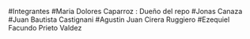 #Integrantes 
#Maria Dolores Caparroz : Dueño del repo
#Jonas Canaza 
#Juan Bautista Castignani
#Agustin Juan Cirera Ruggiero
#Ezequiel Facundo Prieto Valdez
